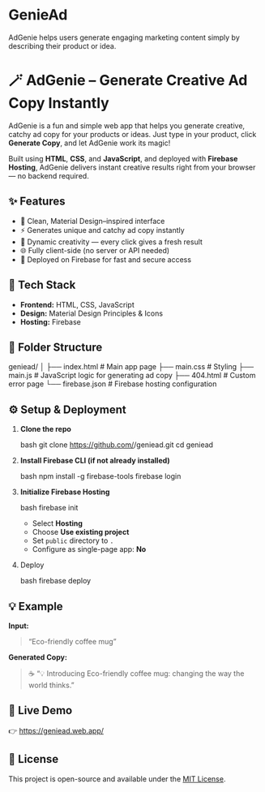 # GenieAd
AdGenie helps users generate engaging marketing content simply by describing their product or idea.


# 🪄 AdGenie – Generate Creative Ad Copy Instantly

AdGenie is a fun and simple web app that helps you generate creative, catchy ad copy for your products or ideas.
Just type in your product, click **Generate Copy**, and let AdGenie work its magic!

Built using **HTML**, **CSS**, and **JavaScript**, and deployed with **Firebase Hosting**, AdGenie delivers instant creative results right from your browser — no backend required.


## ✨ Features

* 🎨 Clean, Material Design–inspired interface
* ⚡ Generates unique and catchy ad copy instantly
* 💬 Dynamic creativity — every click gives a fresh result
* 🌐 Fully client-side (no server or API needed)
* 🚀 Deployed on Firebase for fast and secure access


## 🧱 Tech Stack

* **Frontend:** HTML, CSS, JavaScript
* **Design:** Material Design Principles & Icons
* **Hosting:** Firebase


## 📁 Folder Structure

geniead/
│
├── index.html        # Main app page
├── main.css          # Styling
├── main.js           # JavaScript logic for generating ad copy
├── 404.html          # Custom error page
└── firebase.json     # Firebase hosting configuration


## ⚙️ Setup & Deployment

1. **Clone the repo**

   bash
   git clone https://github.com/<your-username>/geniead.git
   cd geniead

3. **Install Firebase CLI (if not already installed)**

   bash
   npm install -g firebase-tools
   firebase login
   

4. **Initialize Firebase Hosting**

   bash
   firebase init
   

   * Select **Hosting**
   * Choose **Use existing project**
   * Set `public` directory to `.`
   * Configure as single-page app: **No**

5. Deploy

   bash
   firebase deploy

## 💡 Example

**Input:**

> “Eco-friendly coffee mug”

**Generated Copy:**

> ☕ “💡 Introducing Eco-friendly coffee mug: changing the way the world thinks.”


## 🚀 Live Demo

👉 https://geniead.web.app/


## 📜 License

This project is open-source and available under the [MIT License](LICENSE).


